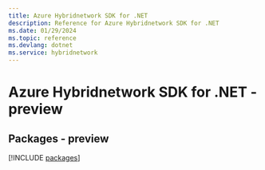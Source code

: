 ```yaml
---
title: Azure Hybridnetwork SDK for .NET
description: Reference for Azure Hybridnetwork SDK for .NET
ms.date: 01/29/2024
ms.topic: reference
ms.devlang: dotnet
ms.service: hybridnetwork
---
```

# Azure Hybridnetwork SDK for .NET - preview
## Packages - preview
[!INCLUDE [packages](hybridnetwork-index.md)]